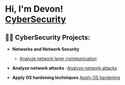 <h1>Hi, I'm Devon! <br/><a href="https://github.com/joshmadakor1">CyberSecurity</a> 
<h2>👨‍💻 CyberSecurity Projects:</h2>

- <b>Networks and Network Security</b>
  - [Analyze network layer communication](https://github.com/BluuChipp/-Analyze-network-layer-communication.git)

- <b>Analyze network attacks</b>
  -[Analyze network attacks](https://github.com/BluuChipp/Analyze-network-attacks.git)

- <b>Apply OS hardening techniques</b>
  [Apply OS hardening](https://github.com/BluuChipp/Analyze-network-attacks.git)
